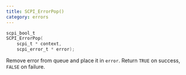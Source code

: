 ```yaml
---
title: SCPI_ErrorPop()
category: errors
---
```


```c
scpi_bool_t
SCPI_ErrorPop(
    scpi_t * context,
    scpi_error_t * error);
```

Remove error from queue and place it in `error`.
Return `TRUE` on success, `FALSE` on failure.
